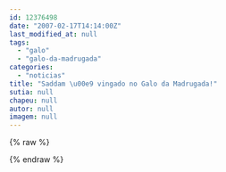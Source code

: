 ```yaml
---
id: 12376498
date: "2007-02-17T14:14:00Z"
last_modified_at: null
tags:
  - "galo"
  - "galo-da-madrugada"
categories:
  - "noticias"
title: "Saddam \u00e9 vingado no Galo da Madrugada!"
sutia: null
chapeu: null
autor: null
imagem: null
---
```

{% raw %}
<p> </p>
{% endraw %}